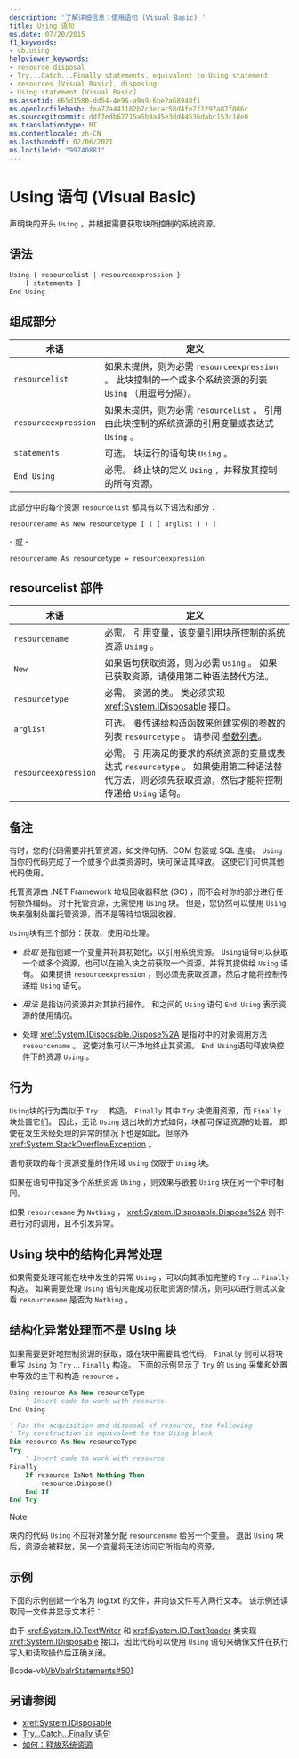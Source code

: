 ```yaml
---
description: '了解详细信息：使用语句 (Visual Basic) '
title: Using 语句
ms.date: 07/20/2015
f1_keywords:
- vb.using
helpviewer_keywords:
- resource disposal
- Try...Catch...Finally statements, equivalent to Using statement
- resources [Visual Basic], disposing
- Using statement [Visual Basic]
ms.assetid: 665d1580-dd54-4e96-a9a9-6be2a68948f1
ms.openlocfilehash: fea77a441182b7c3ecac58d4fe7f1297a87f086c
ms.sourcegitcommit: ddf7edb67715a5b9a45e3dd44536dabc153c1de0
ms.translationtype: MT
ms.contentlocale: zh-CN
ms.lasthandoff: 02/06/2021
ms.locfileid: "99740881"
---
```

# <a name="using-statement-visual-basic"></a>Using 语句 (Visual Basic)

声明块的开头 `Using` ，并根据需要获取块所控制的系统资源。

## <a name="syntax"></a>语法

```vb
Using { resourcelist | resourceexpression }
    [ statements ]
End Using
```

## <a name="parts"></a>组成部分

|术语|定义|  
|---|---|  
|`resourcelist`|如果未提供，则为必需 `resourceexpression` 。 此块控制的一个或多个系统资源的列表 `Using` （用逗号分隔）。|  
|`resourceexpression`|如果未提供，则为必需 `resourcelist` 。 引用由此块控制的系统资源的引用变量或表达式 `Using` 。|  
|`statements`|可选。 块运行的语句块 `Using` 。|  
|`End Using`|必需。 终止块的定义 `Using` ，并释放其控制的所有资源。|  

 此部分中的每个资源 `resourcelist` 都具有以下语法和部分：

 `resourcename As New resourcetype [ ( [ arglist ] ) ]`

 \- 或 -

 `resourcename As resourcetype = resourceexpression`

## <a name="resourcelist-parts"></a>resourcelist 部件

|术语|定义|  
|---|---|  
|`resourcename`|必需。 引用变量，该变量引用块所控制的系统资源 `Using` 。|  
|`New`|如果语句获取资源，则为必需 `Using` 。 如果已获取资源，请使用第二种语法替代方法。|  
|`resourcetype`|必需。 资源的类。 类必须实现 <xref:System.IDisposable> 接口。|  
|`arglist`|可选。 要传递给构造函数来创建实例的参数的列表 `resourcetype` 。 请参阅 [参数列表](parameter-list.md)。|  
|`resourceexpression`|必需。 引用满足的要求的系统资源的变量或表达式 `resourcetype` 。 如果使用第二种语法替代方法，则必须先获取资源，然后才能将控制传递给 `Using` 语句。|  
  
## <a name="remarks"></a>备注

 有时，您的代码需要非托管资源，如文件句柄、COM 包装或 SQL 连接。 `Using`当你的代码完成了一个或多个此类资源时，块可保证其释放。 这使它们可供其他代码使用。

 托管资源由 .NET Framework 垃圾回收器释放 (GC) ，而不会对你的部分进行任何额外编码。 对于托管资源，无需使用 `Using` 块。 但是，您仍然可以使用 `Using` 块来强制处置托管资源，而不是等待垃圾回收器。

 `Using`块有三个部分：获取、使用和处理。

- *获取* 是指创建一个变量并将其初始化，以引用系统资源。 `Using`语句可以获取一个或多个资源，也可以在输入块之前获取一个资源，并将其提供给 `Using` 语句。 如果提供 `resourceexpression` ，则必须先获取资源，然后才能将控制传递给 `Using` 语句。

- *用法* 是指访问资源并对其执行操作。 和之间的 `Using` 语句 `End Using` 表示资源的使用情况。

- 处理 <xref:System.IDisposable.Dispose%2A> 是指对中的对象调用方法 `resourcename` 。 这使对象可以干净地终止其资源。 `End Using`语句释放块控件下的资源 `Using` 。

## <a name="behavior"></a>行为

 `Using`块的行为类似于 `Try` ... 构造， `Finally` 其中 `Try` 块使用资源，而 `Finally` 块处置它们。 因此，无论 `Using` 退出块的方式如何，块都可保证资源的处置。 即使在发生未经处理的异常的情况下也是如此，但除外 <xref:System.StackOverflowException> 。

 语句获取的每个资源变量的作用域 `Using` 仅限于 `Using` 块。

 如果在语句中指定多个系统资源 `Using` ，则效果与嵌套 `Using` 块在另一个中时相同。

 如果 `resourcename` 为 `Nothing` ， <xref:System.IDisposable.Dispose%2A> 则不进行对的调用，且不引发异常。

## <a name="structured-exception-handling-within-a-using-block"></a>Using 块中的结构化异常处理

 如果需要处理可能在块中发生的异常 `Using` ，可以向其添加完整的 `Try` ... `Finally` 构造。 如果需要处理 `Using` 语句未能成功获取资源的情况，则可以进行测试以查看 `resourcename` 是否为 `Nothing` 。

## <a name="structured-exception-handling-instead-of-a-using-block"></a>结构化异常处理而不是 Using 块

 如果需要更好地控制资源的获取，或在块中需要其他代码， `Finally` 则可以将块重写 `Using` 为 `Try` ... `Finally` 构造。 下面的示例显示了 `Try` 的 `Using` 采集和处置中等效的主干和构造 `resource` 。

```vb
Using resource As New resourceType
    ' Insert code to work with resource.
End Using

' For the acquisition and disposal of resource, the following  
' Try construction is equivalent to the Using block.
Dim resource As New resourceType
Try
    ' Insert code to work with resource.
Finally
    If resource IsNot Nothing Then
        resource.Dispose()
    End If
End Try
```

> [!NOTE]
> 块内的代码 `Using` 不应将对象分配 `resourcename` 给另一个变量。 退出 `Using` 块后，资源会被释放，另一个变量将无法访问它所指向的资源。

## <a name="example"></a>示例

 下面的示例创建一个名为 log.txt 的文件，并向该文件写入两行文本。 该示例还读取同一文件并显示文本行：

 由于 <xref:System.IO.TextWriter> 和 <xref:System.IO.TextReader> 类实现 <xref:System.IDisposable> 接口，因此代码可以使用 `Using` 语句来确保文件在执行写入和读取操作后正确关闭。

 [!code-vb[VbVbalrStatements#50](~/samples/snippets/visualbasic/VS_Snippets_VBCSharp/VbVbalrStatements/VB/Class1.vb#50)]

## <a name="see-also"></a>另请参阅

- <xref:System.IDisposable>
- [Try...Catch...Finally 语句](try-catch-finally-statement.md)
- [如何：释放系统资源](../../programming-guide/language-features/control-flow/how-to-dispose-of-a-system-resource.md)
